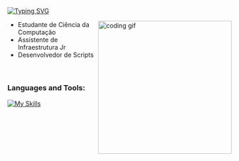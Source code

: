 [![Typing SVG](https://readme-typing-svg.demolab.com?weight=500&size=30&letterSpacing=5px&duration=1000&pause=1000&color=E66CDA&center=true&vCenter=true&width=600&height=60&lines=Eduardo+Santos;Computer+Science+Student)](https://git.io/typing-svg)

<img align="right" src="https://media.tenor.com/YZPnGuPeZv8AAAAd/coding.gif" width=300px alt="coding gif">

- Estudante de Ciência da Computação
- Assistente de Infraestrutura Jr
- Desenvolvedor de Scripts
<br/><br/>
#
<h3 align="left">Languages and Tools:</h3>

[![My Skills](https://skillicons.dev/icons?i=html,css,javascript,php,mysql,postgresql&theme=dark)](https://skillicons.dev)
